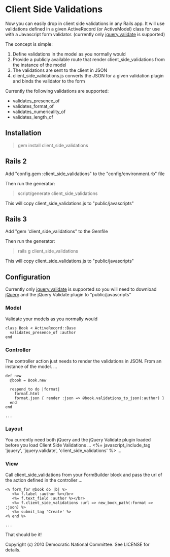 # Client Side Validations
Now you can easily drop in client side validations in any Rails app. It will use validations defined in a given ActiveRecord (or ActiveModel) class for use with a Javascript form validator. (currently only [jquery.validate](http://bassistance.de/jquery-plugins/jquery-plugin-validation/) is supported)

The concept is simple:

1. Define validations in the model as you normally would
2. Provide a publicly available route that render client_side_validations from the instance of the model
3. The validations are sent to the client in JSON
4. client_side_validations.js converts the JSON for a given validation plugin and binds the validator to the form

Currently the following validations are supported:

* validates_presence_of
* validates_format_of
* validates_numericality_of
* validates_length_of

## Installation
> gem install client_side_validations

## Rails 2
Add "config.gem :client_side_validations" to the "config/environment.rb" file

Then run the generator:
   > script/generate client_side_validations

This will copy client_side_validations.js to "public/javascripts"

## Rails 3
Add "gem 'client_side_validations" to the Gemfile

Then run the generator:
   > rails g client_side_validations

This will copy client_side_validations.js to "public/javascripts"

## Configuration
Currently only [jquery.validate](http://bassistance.de/jquery-plugins/jquery-plugin-validation/) is supported so you will need to download [jQuery](http://docs.jquery.com/Downloading_jQuery) and the jQuery Validate plugin to "public/javascripts"

### Model
Validate your models as you normally would

    class Book < ActiveRecord::Base
      validates_presence_of :author
    end

### Controller
The controller action just needs to render the validations in JSON. From an instance of the model.
    ...
    
    def new
      @book = Book.new
     
      respond_to do |format|
        format.html
        format.json { render :json => @book.validations_to_json(:author) }
      end
    end
    
    ...
   
### Layout
You currently need both jQuery and the jQuery Validate plugin loaded before you load Client Side Validations
    ...
    <%= javascript_include_tag 'jquery', 'jquery.validate', 'client_side_validations' %>
    ...
   
### View
Call client_side_validations from your FormBuilder block and pass the url of the action defined in the controller
    ...
    
    <% form_for @book do |b| %>
       <%= f.label :author %></br>
       <%= f.text_field :author %></br>
       <%= f.client_side_validations :url => new_book_path(:format => :json) %>
       <%= submit_tag 'Create' %>
    <% end %>
    
    ...
   
That should be it!

Copyright (c) 2010 Democratic National Committee. See LICENSE for details.
